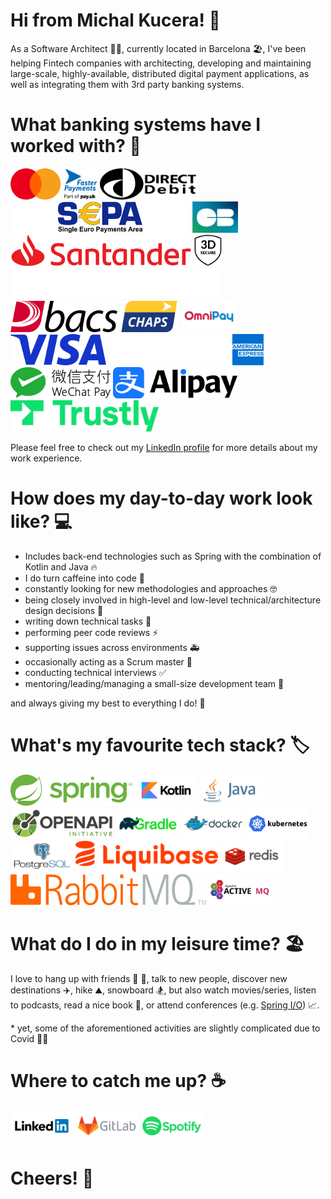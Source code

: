 # Hi from Michal Kucera! 🙌

As a Software Architect 👷‍♂️, currently located in Barcelona 🏖️, I've been helping Fintech companies with architecting, developing and maintaining large-scale, highly-available, distributed digital payment applications, as well as integrating them with 3rd party banking systems.

# What banking systems have I worked with? 🏦

[<img src="media/banking-system/mastercard.svg" width="81" height="50">](https://www.mastercard.com)
[<img src="media/banking-system/fasterpayments.svg" width="54" height="50">](https://www.fasterpayments.org.uk/)
[<img src="media/banking-system/directdebit.svg" width="154" height="50">](https://en.wikipedia.org/wiki/Direct_debit)
[<img src="media/banking-system/sepa.svg" width="287" height="50">](https://en.wikipedia.org/wiki/Single_Euro_Payments_Area)
[<img src="media/banking-system/cartes-bancaires.png" width="73" height="50">](https://www.cartes-bancaires.com/)
[<img src="media/banking-system/santander.svg" width="290" height="50">](https://www.santander.com)
[<img src="media/banking-system/3dsecure.svg" width="44" height="50">](https://3dsecure2.com/)
[<img src="media/banking-system/vitesse.svg" width="334" height="50">](https://vitessepsp.com/)
[<img src="media/banking-system/bacs.png" width="171" height="50">](https://www.bacs.co.uk)
[<img src="media/banking-system/chaps.svg" width="94" height="50">](https://www.bankofengland.co.uk/payment-and-settlement/chaps)
[<img src="media/banking-system/omnipay.png" width="89" height="50">](https://omni-pay.com/)
[<img src="media/banking-system/visa.png" width="153" height="50">](https://www.visa.com)
[<img src="media/banking-system/global-blue.png" width="194" height="50">](https://www.globalblue.com/)
[<img src="media/banking-system/american-express.svg" width="50" height="50">](https://www.americanexpress.com)
[<img src="media/banking-system/wechat-pay.svg" width="160" height="50">](https://pay.weixin.qq.com/index.php/public/wechatpay_en)
[<img src="media/banking-system/alipay.png" width="199" height="50">](https://global.alipay.com)
[<img src="media/banking-system/trustly.svg" width="237" height="50">](https://www.trustly.net)

Please feel free to check out my [LinkedIn profile](https://www.linkedin.com/in/michal-kucera/) for more details about my work experience.

# How does my day-to-day work look like? 💻

- Includes back-end technologies such as Spring with the combination of Kotlin and Java 🔥
- I do turn caffeine into code 🐛
- constantly looking for new methodologies and approaches 🤓
- being closely involved in high-level and low-level technical/architecture design decisions 📝
- writing down technical tasks 📄
- performing peer code reviews ⚡️
- supporting issues across environments 🚑️
- occasionally acting as a Scrum master 🧍
- conducting technical interviews ✅
- mentoring/leading/managing a small-size development team 🚀

and always giving my best to everything I do! 🎉

# What's my favourite tech stack? 🏷️

[<img src="media/tech-stack/spring.svg" width="195" height="50">](https://spring.io/)
[<img src="media/tech-stack/kotlin.svg" width="100" height="50">](https://kotlinlang.org/)
[<img src="media/tech-stack/java.svg" width="100" height="50">](https://www.java.com)
[<img src="media/tech-stack/openapi.png" width="166" height="50">](https://www.openapis.org/)
[<img src="media/tech-stack/gradle.svg" width="100" height="50">](https://gradle.org/)
[<img src="media/tech-stack/docker.svg" width="100" height="50">](https://www.docker.com/)
[<img src="media/tech-stack/kubernetes.svg" width="100" height="50">](https://kubernetes.io/)
[<img src="media/tech-stack/postgresql.svg" width="100" height="50">](https://www.postgresql.org/)
[<img src="media/tech-stack/liquibase.svg" width="228" height="50">](https://liquibase.org/)
[<img src="media/tech-stack/redis.svg" width="100" height="50">](https://redis.io/)
[<img src="media/tech-stack/rabbitmq.svg" width="313" height="50">](https://rabbitmq.com/)
[<img src="media/tech-stack/activemq.svg" width="100" height="50">](https://activemq.apache.org/)

# What do I do in my leisure time? 🏖️

I love to hang up with friends 🍕 🍻, talk to new people, discover new destinations ✈️, hike ⛰️, snowboard 🏂, but also watch movies/series, listen to podcasts, read a nice book 📖, or attend conferences (e.g. [Spring I/O](https://springio.net)) 📈.

\* yet, some of the aforementioned activities are slightly complicated due to Covid 😮‍💨

# Where to catch me up? ☕

[<img src="media/social/linkedin.svg" width="100" height="50">](https://www.linkedin.com/in/michal-kucera/)
[<img src="media/social/gitlab.svg" width="100" height="50">](https://gitlab.com/michal-kucera)
[<img src="media/social/spotify.svg" width="100" height="50">](https://open.spotify.com/user/cwarr6u1tqcswn8vo64okejgk)

# Cheers! 🥂
